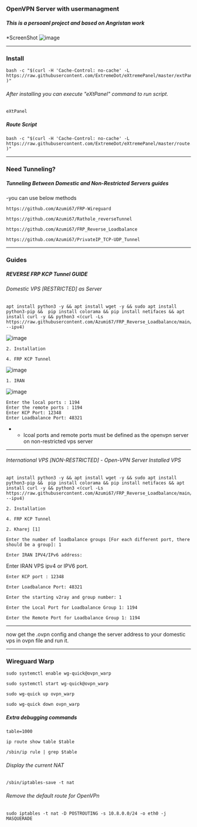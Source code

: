 ### OpenVPN Server with usermanagment

##### This is a persoanl project and based on Angristan work

*ScreenShot
![image](https://github.com/user-attachments/assets/23a86619-fbc5-4325-af13-ee8d1af2c382)


----
### Install

```
bash -c "$(curl -H 'Cache-Control: no-cache' -L https://raw.githubusercontent.com/ExtremeDot/eXtremePanel/master/extPanel.sh )"
```

###### After installing you can execute "eXtPanel" command to run script.
```
eXtPanel
```


##### Route Script

```
bash -c "$(curl -H 'Cache-Control: no-cache' -L https://raw.githubusercontent.com/ExtremeDot/eXtremePanel/master/route.sh )"
```

----

### Need Tunneling?

##### Tunneling Between Domestic and Non-Restricted Servers guides
  -you can use below methods
  
  ```
  https://github.com/Azumi67/FRP-Wireguard
  ```

  ```
  https://github.com/Azumi67/Rathole_reverseTunnel
  ```

  ```
  https://github.com/Azumi67/FRP_Reverse_Loadbalance
  ```

  ```
  https://github.com/Azumi67/PrivateIP_TCP-UDP_Tunnel
  ```
----

### Guides

##### REVERSE FRP KCP Tunnel GUIDE

###### Domestic VPS [RESTRICTED] as Server

```
apt install python3 -y && apt install wget -y && sudo apt install python3-pip &&  pip install colorama && pip install netifaces && apt install curl -y && python3 <(curl -Ls https://raw.githubusercontent.com/Azumi67/FRP_Reverse_Loadbalance/main/loadbalance.py --ipv4)
```
![image](https://github.com/user-attachments/assets/6d2c5561-9a76-487d-9c2e-51bc81b16543)

```
2. Installation
```

```
4. FRP KCP Tunnel
```
![image](https://github.com/user-attachments/assets/0cad53bf-67e7-41aa-8b5a-d79fb34018eb)

```
1. IRAN
```
![image](https://github.com/user-attachments/assets/0f861413-2990-4a70-9855-c16f707a98aa)


```
Enter the local ports : 1194
Enter the remote ports : 1194
Enter KCP Port: 12348
Enter Loadbalance Port: 48321
```
* - lcoal ports and remote ports must be defined as the openvpn server on non-restricted vps server
 
-------

###### International  VPS [NON-RESTRICTED] - Open-VPN Server Installed VPS

```
apt install python3 -y && apt install wget -y && sudo apt install python3-pip &&  pip install colorama && pip install netifaces && apt install curl -y && python3 <(curl -Ls https://raw.githubusercontent.com/Azumi67/FRP_Reverse_Loadbalance/main/loadbalance.py --ipv4)
```

```
2. Installation
```

```
4. FRP KCP Tunnel
```

```
2. Kharej [1]
```

```
Enter the number of loadbalance groups [For each different port, there should be a group]: 1
```

```
Enter IRAN IPV4/IPv6 address:
```
Enter IRAN VPS ipv4 or IPV6 port.

```
Enter KCP port : 12348
```

```
Enter Loadbalance Port: 48321
```

```
Enter the starting v2ray and group number: 1
```

```
Enter the Local Port for Loadbalance Group 1: 1194
```

```
Enter the Remote Port for Loadbalance Group 1: 1194
```

---
now get the .ovpn config and change the server address to your domestic vps in ovpn file and run it.

----------
### Wireguard Warp 

```
sudo systemctl enable wg-quick@ovpn_warp
```

```
sudo systemctl start wg-quick@ovpn_warp
```

```
sudo wg-quick up ovpn_warp
```

```
sudo wg-quick down ovpn_warp

```
##### Extra debugging commands

```
table=1000
```

```
ip route show table $table
```

```
/sbin/ip rule | grep $table
```

###### Display the current NAT
```
/sbin/iptables-save -t nat
```

###### Remove the default route for OpenVPn

```
sudo iptables -t nat -D POSTROUTING -s 10.8.0.0/24 -o eth0 -j MASQUERADE

```
